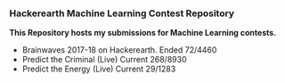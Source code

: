 
### Hackerearth Machine Learning Contest Repository

**This Repository hosts my submissions for Machine Learning contests.**
- Brainwaves 2017-18 on Hackerearth. Ended 72/4460
- Predict the Criminal (Live) Current 268/8930
- Predict the Energy (Live) Current 29/1283

